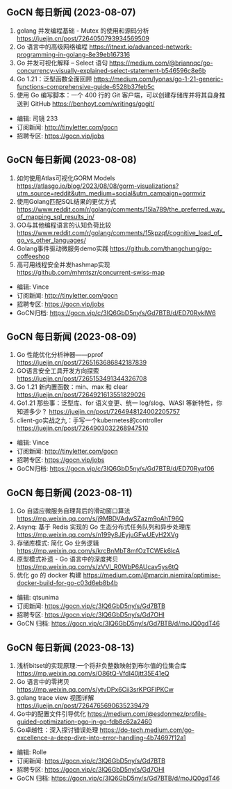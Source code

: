 ## GoCN 每日新闻 (2023-08-07)

1. golang 并发编程基础 - Mutex 的使用和源码分析 https://juejin.cn/post/7264050793934569509
2. Go 语言中的高级网络编程 https://itnext.io/advanced-network-programming-in-golang-8e39eb167316
3. Go 并发可视化解释 – Select 语句 https://medium.com/@briannqc/go-concurrency-visually-explained-select-statement-b546596c8e6b
4. Go 1.21：泛型函数全面回顾 https://medium.com/lyonas/go-1-21-generic-functions-comprehensive-guide-6528b37feb5c
5. 使用 Go 编写脚本：一个 400 行的 Git 客户端，可以创建存储库并将其自身推送到 GitHub https://benhoyt.com/writings/gogit/

- 编辑: 司镜 233
- 订阅新闻: http://tinyletter.com/gocn
- 招聘专区: https://gocn.vip/jobs

## GoCN 每日新闻 (2023-08-08)

1. 如何使用Atlas可视化GORM Models https://atlasgo.io/blog/2023/08/08/gorm-visualizations?utm_source=reddit&utm_medium=social&utm_campaign=gormviz
2. 使用Golang匹配SQL结果的更优方式 https://www.reddit.com/r/golang/comments/15la789/the_preferred_way_of_mapping_sql_results_in/
3. GO与其他编程语言的认知负荷比较 https://www.reddit.com/r/golang/comments/15kpzqf/cognitive_load_of_go_vs_other_languages/
4. Golang事件驱动微服务demo实践 https://github.com/thangchung/go-coffeeshop
5. 高可用线程安全并发hashmap实现 https://github.com/mhmtszr/concurrent-swiss-map

- 编辑: Vince
- 订阅新闻: http://tinyletter.com/gocn
- 招聘专区: https://gocn.vip/jobs
- GoCN归档: https://gocn.vip/c/3lQ6GbD5ny/s/Gd7BTB/d/ED70RykIW6

## GoCN 每日新闻 (2023-08-09)

1. Go 性能优化分析神器——pprof https://juejin.cn/post/7265163686842187839 
2. GO语言安全工具开发方向探索 https://juejin.cn/post/7265153491344326708
3. Go 1.21 新内置函数：min、max 和 clear https://juejin.cn/post/7264921613551829026
4. Go1.21 那些事：泛型库、for 语义变更、统一 log/slog、WASI 等新特性，你知道多少？ https://juejin.cn/post/7264948124002205757 
5. client-go实战之九：手写一个kubernetes的controller https://juejin.cn/post/7264903032268947510

- 编辑: Vince
- 订阅新闻: http://tinyletter.com/gocn
- 招聘专区: https://gocn.vip/jobs
- GoCN归档: https://gocn.vip/c/3lQ6GbD5ny/s/Gd7BTB/d/ED70Ryaf06

## GoCN 每日新闻 (2023-08-11)

1. Go 自适应微服务自理背后的滑动窗口算法 https://mp.weixin.qq.com/s/j9MBDVAdwSZazm9oAhT96Q
2. Asynq: 基于 Redis 实现的 Go 生态分布式任务队列和异步处理库 https://mp.weixin.qq.com/s/n199y8JEyjuGFwUEyH2XVg
3. 存储库模式: 简化 Go 业务逻辑 https://mp.weixin.qq.com/s/krcBnMbT8mfOzTCWEk6lcA
4. 原型模式补遗 - Go 语言中的深度拷贝 https://mp.weixin.qq.com/s/zVVl_R0WbP6AUcav5ys6tQ
5. 优化 go 的 docker 构建 https://medium.com/@marcin.niemira/optimise-docker-build-for-go-c03d6eb8b4b

- 编辑: qtsunima
- 订阅新闻: https://gocn.vip/c/3lQ6GbD5ny/s/Gd7BTB
- 招聘专区: https://gocn.vip/c/3lQ6GbD5ny/s/Gd7OHl
- GoCN 归档: https://gocn.vip/c/3lQ6GbD5ny/s/Gd7BTB/d/moJQ0gdT46


## GoCN 每日新闻 (2023-08-13)

1. 浅析bitset的实现原理:一个将非负整数映射到布尔值的位集合库 https://mp.weixin.qq.com/s/O86tQ-VfdI40jtt35E41eQ
2. Go 语言中的零拷贝 https://mp.weixin.qq.com/s/ytvDPx6Cii3srKPGFlPKCw
3. golang trace view 视图详解 https://juejin.cn/post/7264765690635239479
4. Go中的配置文件引导优化 https://medium.com/@esdonmez/profile-guided-optimization-pgo-in-go-fdb8c62a2460
5. Go卓越性：深入探讨错误处理 https://do-tech.medium.com/go-excellence-a-deep-dive-into-error-handling-4b74697f12a1

- 编辑: Rolle
- 订阅新闻: https://gocn.vip/c/3lQ6GbD5ny/s/Gd7BTB
- 招聘专区: https://gocn.vip/c/3lQ6GbD5ny/s/Gd7OHl
- GoCN 归档: https://gocn.vip/c/3lQ6GbD5ny/s/Gd7BTB/d/moJQ0gdT46
